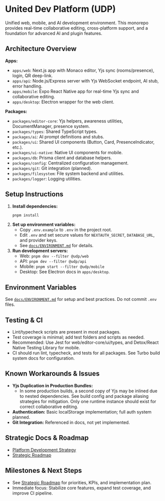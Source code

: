 # United Dev Platform (UDP)

Unified web, mobile, and AI development environment. This monorepo provides
real-time collaborative editing, cross-platform support, and a foundation for
advanced AI and plugin features.

## Architecture Overview

**Apps:**

- `apps/web`: Next.js app with Monaco editor, Yjs sync (rooms/presence), login,
  QR deep-link.
- `apps/api`: Node.js/Express server with Yjs WebSocket endpoint, AI stub, error
  handling.
- `apps/mobile`: Expo React Native app for real-time Yjs sync and collaborative
  editing.
- `apps/desktop`: Electron wrapper for the web client.

**Packages:**

- `packages/editor-core`: Yjs helpers, awareness utilities, DocumentManager,
  presence system.
- `packages/types`: Shared TypeScript types.
- `packages/ai`: AI prompt definitions and stubs.
- `packages/ui`: Shared UI components (Button, Card, PresenceIndicator, etc.).
- `packages/ui-native`: Native UI components for mobile.
- `packages/db`: Prisma client and database helpers.
- `packages/config`: Centralized configuration management.
- `packages/git`: Git integration (planned).
- `packages/filesystem`: File system backend and utilities.
- `packages/logger`: Logging utilities.

## Setup Instructions

1. **Install dependencies:**
   ```bash
   pnpm install
   ```
2. **Set up environment variables:**
   - Copy `.env.example` to `.env` in the project root.
   - Edit `.env` and set secure values for `NEXTAUTH_SECRET`, `DATABASE_URL`,
     and provider keys.
   - See [`docs/ENVIRONMENT.md`](docs/ENVIRONMENT.md) for details.
3. **Run development servers:**
   - Web: `pnpm dev --filter @udp/web`
   - API: `pnpm dev --filter @udp/api`
   - Mobile: `pnpm start --filter @udp/mobile`
   - Desktop: See Electron docs in `apps/desktop`.

## Environment Variables

See [`docs/ENVIRONMENT.md`](docs/ENVIRONMENT.md) for setup and best practices.
Do not commit `.env` files.

## Testing & CI

- Lint/typecheck scripts are present in most packages.
- Test coverage is minimal; add test folders and scripts as needed.
- Recommended: Use Jest for web/editor-core/ui/types, and Detox/React Native
  Testing Library for mobile.
- CI should run lint, typecheck, and tests for all packages. See Turbo build
  system docs for configuration.

## Known Workarounds & Issues

- **Yjs Duplication in Production Bundles:**
  - In some production builds, a second copy of Yjs may be inlined due to nested
    dependencies. See build config and package aliasing strategies for
    mitigation. Only one runtime instance should exist for correct collaborative
    editing.
- **Authentication:** Basic localStorage implementation; full auth system
  planned.
- **Git Integration:** Referenced in docs, not yet implemented.

## Strategic Docs & Roadmap

- [Platform Development Strategy](docs/platform_development_strategy.md)
- [Strategic Roadmap](docs/strategic-roadmap.md)

## Milestones & Next Steps

- See [Strategic Roadmap](docs/strategic-roadmap.md) for priorities, KPIs, and
  implementation plan.
- Immediate focus: Stabilize core features, expand test coverage, and improve CI
  pipeline.
